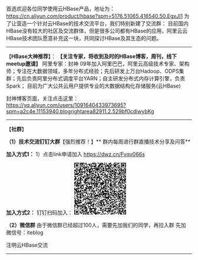首选欢迎各位同学使用云HBase产品，地址为：https://cn.aliyun.com/product/hbase?spm=5176.51065.416540.50.EgxJI1
为了让营造一个针对云HBase的技术交流平台，我们特别新建了交流群：
目前国内HBase没有较大的社区及交流群体，但是很多公司都有HBase的应用，阿里云云HBase技术团队愿意补充这一块，共同探讨HBase及其生态的问题。

---------------------------------------------------------------------------------
【**HBase大神推荐**】： **【关注专家，将收到及时的HBase博客，周刊，线下meetup邀请】**
阿里专家：封神
09年加入阿里巴巴，阿里云高级技术专家、架构师；专注在大数据领域，多年分布式经验；先后研发上万台Hadoop、ODPS集群；先后负责阿里分布式调度平台YARN；自主研发分布式内存计算引擎，负责Spark； 目前为广大公共云用户提供专业的大数据结构化存储服务(云HBase)

封神博客页面，关注点击这里：https://yq.aliyun.com/users/1091640433973695?spm=a2c4e.11153940.blogrightarea82911.2.529bf0cdiwybKg

------------------------------------------------------------------------------------

【**社群**】

**（1）技术交流钉钉大群**【强烈推荐！】** 群内每周进行群直播技术分享及问答**    

**加入方式1：**
1）点击link申请加入    https://dwz.cn/Fvqv066s

**加入方式2：**
钉钉扫码加入：
![image](../images/1.png)

**（2）微信群**
由于微信群已经超过100人，需要先加我们的同学，再拉入群
先加 微信号：iteblog

注明云HBase交流

----------------------------------------------------------------------------
